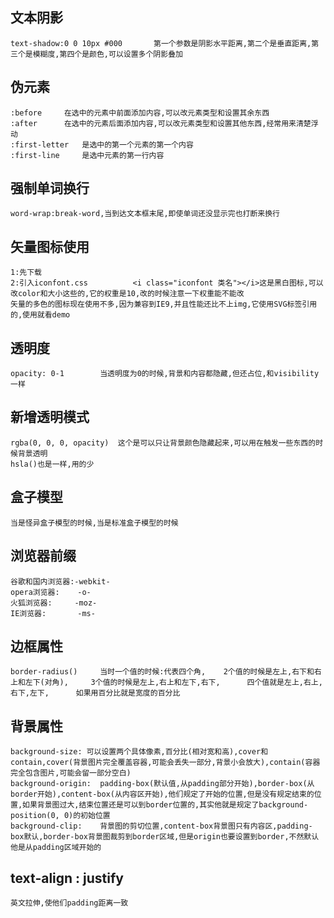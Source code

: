 ## 文本阴影
    text-shadow:0 0 10px #000       第一个参数是阴影水平距离,第二个是垂直距离,第三个是模糊度,第四个是颜色,可以设置多个阴影叠加
## 伪元素
    :before     在选中的元素中前面添加内容,可以改元素类型和设置其余东西
    :after      在选中的元素后面添加内容,可以改元素类型和设置其他东西,经常用来清楚浮动
    :first-letter   是选中的第一个元素的第一个内容
    :first-line     是选中元素的第一行内容
## 强制单词换行
    word-wrap:break-word,当到达文本框末尾,即使单词还没显示完也打断来换行
## 矢量图标使用
    1:先下载
    2:引入iconfont.css          <i class="iconfont 类名"></i>这是黑白图标,可以改color和大小这些的,它的权重是10,改的时候注意一下权重能不能改
    矢量的多色的图标现在使用不多,因为兼容到IE9,并且性能还比不上img,它使用SVG标签引用的,使用就看demo
## 透明度
    opacity: 0-1        当透明度为0的时候,背景和内容都隐藏,但还占位,和visibility一样
## 新增透明模式
    rgba(0, 0, 0, opacity)  这个是可以只让背景颜色隐藏起来,可以用在触发一些东西的时候背景透明
    hsla()也是一样,用的少
##  盒子模型
    当是怪异盒子模型的时候,当是标准盒子模型的时候
## 浏览器前缀
    谷歌和国内浏览器:-webkit-
    opera浏览器:    -o-
    火狐浏览器:     -moz-
    IE浏览器:       -ms-
## 边框属性
    border-radius()     当时一个值的时候:代表四个角,    2个值的时候是左上,右下和右上和左下(对角),     3个值的时候是左上,右上和左下,右下,      四个值就是左上,右上,右下,左下,      如果用百分比就是宽度的百分比
## 背景属性
    background-size: 可以设置两个具体像素,百分比(相对宽和高),cover和contain,cover(背景图片完全覆盖容器,可能会丢失一部分,背景小会放大),contain(容器完全包含图片,可能会留一部分空白)
    background-origin:  padding-box(默认值,从padding部分开始),border-box(从border开始),content-box(从内容区开始),他们规定了开始的位置,但是没有规定结束的位置,如果背景图过大,结束位置还是可以到border位置的,其实他就是规定了background-position(0, 0)的初始位置
    background-clip:    背景图的剪切位置,content-box背景图只有内容区,padding-box默认,border-box背景图裁剪到border区域,但是origin也要设置到border,不然默认他是从padding区域开始的
## text-align : justify
    英文拉伸,使他们padding距离一致

